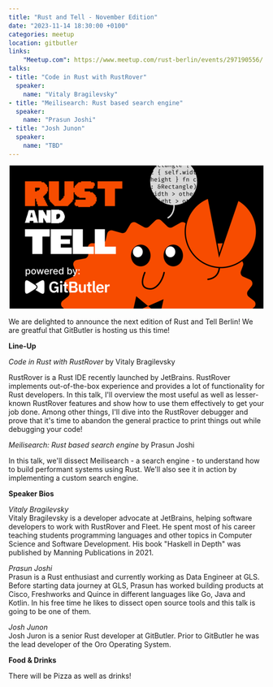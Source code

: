 ```yaml
---
title: "Rust and Tell - November Edition"
date: "2023-11-14 18:30:00 +0100"
categories: meetup
location: gitbutler
links:
    "Meetup.com": https://www.meetup.com/rust-berlin/events/297190556/
talks:
- title: "Code in Rust with RustRover"
  speaker:
    name: "Vitaly Bragilevsky"
- title: "Meilisearch: Rust based search engine"
  speaker:
    name: "Prasun Joshi"
- title: "Josh Junon"
  speaker:
    name: "TBD"
---
```


<p style="text-align: center">
<img src="/assets/2023-11-rust-and-tell-gitbutler-500x.png" alt="Rust and Tell - powered by GitButler">
</p>

We are delighted to announce the next edition of Rust and Tell Berlin!
We are greatful that GitButler is hosting us this time!

**Line-Up**

_Code in Rust with RustRover_ by Vitaly Bragilevsky

RustRover is a Rust IDE recently launched by JetBrains. RustRover implements out-of-the-box experience and provides a lot of functionality for Rust developers.
In this talk, I'll overview the most useful as well as lesser-known RustRover features and show how to use them effectively to get your job done.
Among other things, I'll dive into the RustRover debugger and prove that it's time to abandon the general practice to print things out while debugging your code!

_Meilisearch: Rust based search engine_ by Prasun Joshi

In this talk, we'll dissect Meilisearch - a search engine - to understand how to build performant systems using Rust.
We'll also see it in action by implementing a custom search engine.

**Speaker Bios**

_Vitaly Bragilevsky_  
Vitaly Bragilevsky is a developer advocate at JetBrains, helping software developers to work with RustRover and Fleet.
He spent most of his career teaching students programming languages and other topics in Computer Science and Software Development.
His book "Haskell in Depth" was published by Manning Publications in 2021.

_Prasun Joshi_  
Prasun is a Rust enthusiast and currently working as Data Engineer at GLS.
Before starting data journey at GLS, Prasun has worked building products at Cisco, Freshworks and Quince in different languages like Go, Java and Kotlin.
In his free time he likes to dissect open source tools and this talk is going to be one of them.

_Josh Junon_  
Josh Juron is a senior Rust developer at GitButler.
Prior to GitButler he was the lead developer of the Oro Operating System.

**Food & Drinks**

There will be Pizza as well as drinks!
